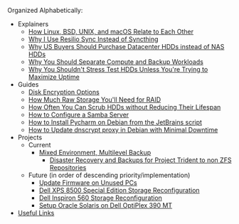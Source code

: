 Organized Alphabetically:
* Explainers
  * [How Linux, BSD, UNIX, and macOS Relate to Each Other](https://github.com/jdrch/Hardware/wiki/How-Linux,-BSD,-UNIX,-and-macOS-relate-to-each-other)
  * [Why I Use Resilio Sync Instead of Syncthing](https://github.com/jdrch/Hardware/wiki/Why-I-Use-Resilio-Sync-Instead-of-Syncthing)
  * [Why US Buyers Should Purchase Datacenter HDDs instead of NAS HDDs](https://github.com/jdrch/Hardware/wiki/Why-US-Buyers-Should-Purchase-Datacenter-HDDs-instead-of-NAS-HDDs)
  * [Why You Should Separate Compute and Backup Workloads](https://github.com/jdrch/Hardware/wiki/Why-You-Should-Separate-Compute-and-Backup-Workloads)
  * [Why You Shouldn't Stress Test HDDs Unless You're Trying to Maximize Uptime](https://github.com/jdrch/Hardware/wiki/Why-You-Shouldn't-Stress-Test-HDDs-Unless-You're-Trying-to-Maximize-Uptime)
* Guides
  * [Disk Encryption Options](https://github.com/jdrch/Hardware/wiki/Disk-Encryption-Options)
  * [How Much Raw Storage You'll Need for RAID](https://github.com/jdrch/Hardware/wiki/How-Much-Raw-Storage-You'll-Need-for-RAID)
  * [How Often You Can Scrub HDDs without Reducing Their Lifespan](https://github.com/jdrch/Hardware/wiki/How-Often-You-Can-Scrub-HDDs-without-Reducing-Their-Lifespan)
  * [How to Configure a Samba Server](https://github.com/jdrch/Hardware/wiki/How-To-Configure-a-Samba-Server)
  * [How to Install Pycharm on Debian from the JetBrains script](https://github.com/jdrch/Hardware/wiki/How-to-Install-Pycharm-on-Debian-from-the-JetBrains-script)
  * [How to Update dnscrypt proxy in Debian with Minimal Downtime](https://github.com/jdrch/Hardware/wiki/How-to-Update-dnscrypt-proxy-in-Debian-with-Minimal-Downtime)
* Projects
  * Current
    * [Mixed Environment, Multilevel Backup](https://github.com/jdrch/Hardware/wiki/Mixed-Environment-(Windows,-Linux,-BSD)-Multilevel-Backup)
      * [Disaster Recovery and Backups for Project Trident to non ZFS Repositories](https://github.com/jdrch/Hardware/wiki/Disaster-Recovery-and-Backups-for-Project-Trident-to-non-ZFS-Repositories)
  * Future (in order of descending priority/implementation)
    * [Update Firmware on Unused PCs](https://github.com/jdrch/Hardware/wiki/Update-Firmware-on-Unused-PCs)
    * [Dell XPS 8500 Special Edition Storage Reconfiguration](https://github.com/jdrch/Hardware/wiki/Dell-XPS-8500-Special-Edition-Storage-Reconfiguration)
    * [Dell Inspiron 560 Storage Reconfiguration](https://github.com/jdrch/Hardware/wiki/Dell-Inspiron-560-Storage-Reconfiguration)
    * [Setup Oracle Solaris on Dell OptiPlex 390 MT](https://github.com/jdrch/Hardware/wiki/Setup-Oracle-Solaris-on-Dell-OptiPlex-390-MT)
* [Useful Links](https://github.com/jdrch/Hardware/wiki/Useful-Links)



